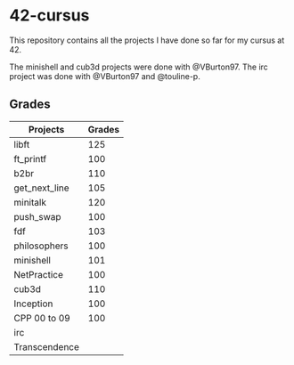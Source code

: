 # 42-cursus
This repository contains all the projects I have done so far for my cursus
at 42.

The minishell and cub3d projects were done with @VBurton97.
The irc project was done with @VBurton97 and @touline-p.

## Grades

| Projects      | Grades |
| ------------- | ------ |
| libft         | 125    | x
| ft_printf     | 100    |
| b2br          | 110    |
| get_next_line | 105    |
| minitalk      | 120    |
| push_swap     | 100    |
| fdf           | 103    |
| philosophers  | 100    |
| minishell     | 101    |
| NetPractice   | 100    |
| cub3d         | 110    |
| Inception     | 100    |
| CPP 00 to 09  | 100    |
| irc           |        |
| Transcendence |        |
